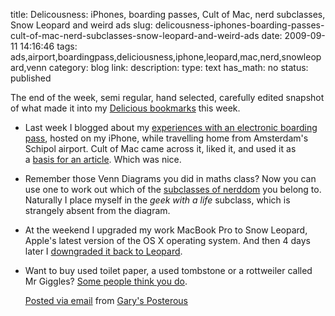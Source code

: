 title: Delicousness: iPhones, boarding passes, Cult of Mac, nerd subclasses, Snow Leopard and weird ads 
slug: delicousness-iphones-boarding-passes-cult-of-mac-nerd-subclasses-snow-leopard-and-weird-ads
date: 2009-09-11 14:16:46
tags: ads,airport,boardingpass,deliciousness,iphone,leopard,mac,nerd,snowleopard,venn
category: blog
link: 
description: 
type: text
has_math: no
status: published

The end of the week, semi regular, hand selected, carefully edited snapshot of what made it into my [Delicious bookmarks](https://delicious.com/vicchi/ "https://delicious.com/vicchi/") this week.

* Last week I blogged about my [experiences with an electronic boarding pass](https://bit.ly/2XYNb9 "https://bit.ly/2XYNb9"), hosted on my iPhone, while travelling home from Amsterdam's Schipol airport. Cult of Mac came across it, liked it, and used it as a [basis for an article](https://bit.ly/kTnar "https://bit.ly/kTnar"). Which was nice.
* Remember those Venn Diagrams you did in maths class? Now you can use one to work out which of the [subclasses of nerddom](https://bit.ly/3BRLy "https://bit.ly/3BRLy") you belong to. Naturally I place myself in the *geek with a life* subclass, which is strangely absent from the diagram.
* At the weekend I upgraded my work MacBook Pro to Snow Leopard, Apple's latest version of the OS X operating system. And then 4 days later I [downgraded it back to Leopard](https://bit.ly/2ArYK "https://bit.ly/2ArYK").
* Want to buy used toilet paper, a used tombstone or a rottweiler called Mr Giggles? [Some people think you do](https://bit.ly/3klUgS "https://bit.ly/3klUgS").

  [Posted via email](https://posterous.com "https://posterous.com") from [Gary's Posterous](https://vicchi.posterous.com/delicousness-iphones-boarding-passes-cult-of "https://vicchi.posterous.com/delicousness-iphones-boarding-passes-cult-of") 

 

